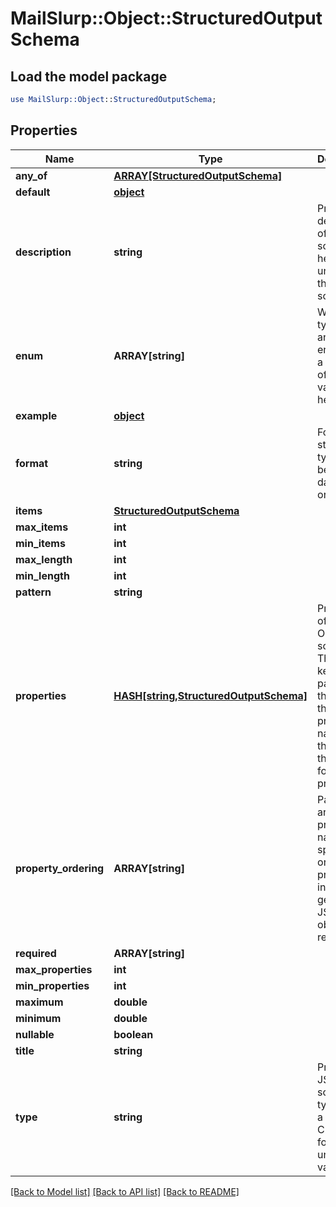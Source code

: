 # MailSlurp::Object::StructuredOutputSchema

## Load the model package
```perl
use MailSlurp::Object::StructuredOutputSchema;
```

## Properties
Name | Type | Description | Notes
------------ | ------------- | ------------- | -------------
**any_of** | [**ARRAY[StructuredOutputSchema]**](StructuredOutputSchema) |  | [optional] 
**default** | [**object**]() |  | [optional] 
**description** | **string** | Provide a description of the schema to help the AI understand the schema. | [optional] 
**enum** | **ARRAY[string]** | When using type string and format enum pass a collection of enum values here. | [optional] 
**example** | [**object**]() |  | [optional] 
**format** | **string** | Format for string types. Can be null, date-time or enum. | [optional] 
**items** | [**StructuredOutputSchema**](StructuredOutputSchema) |  | [optional] 
**max_items** | **int** |  | [optional] 
**min_items** | **int** |  | [optional] 
**max_length** | **int** |  | [optional] 
**min_length** | **int** |  | [optional] 
**pattern** | **string** |  | [optional] 
**properties** | [**HASH[string,StructuredOutputSchema]**](StructuredOutputSchema) | Properties of an OBJECT schema. These are key value pairs where the key is the property name and the value is the schema for that property. | [optional] 
**property_ordering** | **ARRAY[string]** | Pass an array of property names to specify the order of properties in the generated JSON object if required. | [optional] 
**required** | **ARRAY[string]** |  | [optional] 
**max_properties** | **int** |  | [optional] 
**min_properties** | **int** |  | [optional] 
**maximum** | **double** |  | [optional] 
**minimum** | **double** |  | [optional] 
**nullable** | **boolean** |  | [optional] 
**title** | **string** |  | [optional] 
**type** | **string** | Primitive JSON schema types with a fallback CUSTOM for unknown values. | [optional] 

[[Back to Model list]](../README#documentation-for-models) [[Back to API list]](../README#documentation-for-api-endpoints) [[Back to README]](../README)


